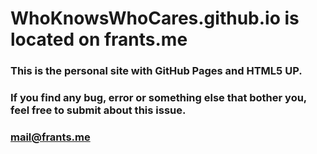 # WhoKnowsWhoCares.github.io is located on frants.me

### This is the personal site with GitHub Pages and HTML5 UP.
### If you find any bug, error or something else that bother you, feel free to submit about this issue.
### mail@frants.me
